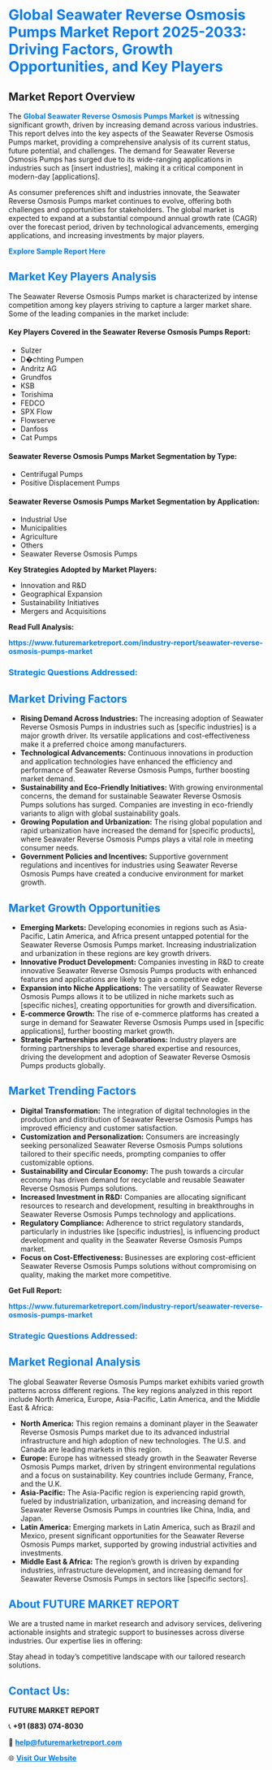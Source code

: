 <h1 style="color: #007BFF;">Global Seawater Reverse Osmosis Pumps Market Report 2025-2033: Driving Factors, Growth Opportunities, and Key Players</h1>

<section id="overview">
<h2>Market Report Overview</h2>
<p>The <a href="https://www.futuremarketreport.com/industry-report/seawater-reverse-osmosis-pumps-market" style="color: #007BFF; text-decoration: none;"><strong>Global Seawater Reverse Osmosis Pumps Market</strong></a> is witnessing significant growth, driven by increasing demand across various industries. This report delves into the key aspects of the Seawater Reverse Osmosis Pumps market, providing a comprehensive analysis of its current status, future potential, and challenges. The demand for Seawater Reverse Osmosis Pumps has surged due to its wide-ranging applications in industries such as [insert industries], making it a critical component in modern-day [applications].</p>
<p>As consumer preferences shift and industries innovate, the Seawater Reverse Osmosis Pumps market continues to evolve, offering both challenges and opportunities for stakeholders. The global market is expected to expand at a substantial compound annual growth rate (CAGR) over the forecast period, driven by technological advancements, emerging applications, and increasing investments by major players.</p>
</section>

<section id="overview">
<p><a href="https://www.futuremarketreport.com/request-sample/reportId=128667" style="color: #007BFF; text-decoration: none;"><strong>Explore Sample Report Here</strong></a></p>
</section>

<section id="key-players">
<h2 style="color: #007BFF;">Market Key Players Analysis</h2>
<p>The Seawater Reverse Osmosis Pumps market is characterized by intense competition among key players striving to capture a larger market share. Some of the leading companies in the market include:</p>
<h4>Key Players Covered in the Seawater Reverse Osmosis Pumps Report:</h4>
<ul><li>Sulzer</li><li>D�chting Pumpen</li><li>Andritz AG</li><li>Grundfos</li><li>KSB</li><li>Torishima</li><li>FEDCO</li><li>SPX Flow</li><li>Flowserve</li><li>Danfoss</li><li>Cat Pumps</li></ul>
<h4>Seawater Reverse Osmosis Pumps Market Segmentation by Type:</h4>
<ul><li>Centrifugal Pumps</li><li>Positive Displacement Pumps</li></ul>

<h4>Seawater Reverse Osmosis Pumps Market Segmentation by Application:</h4>
<ul><li>Industrial Use</li><li>Municipalities</li><li>Agriculture</li><li>Others</li><li>Seawater Reverse Osmosis Pumps</li></ul>
<p><strong>Key Strategies Adopted by Market Players:</strong></p>
<ul>
<li>Innovation and R&D</li>
<li>Geographical Expansion</li>
<li>Sustainability Initiatives</li>
<li>Mergers and Acquisitions</li>
</ul>
</section>

<section>
<p><strong>Read Full Analysis: </strong></p><a href="https://www.futuremarketreport.com/industry-report/seawater-reverse-osmosis-pumps-market" style="color: #007BFF; text-decoration: none;"><strong>https://www.futuremarketreport.com/industry-report/seawater-reverse-osmosis-pumps-market</strong></a>
<h3 style="color: #007BFF;">Strategic Questions Addressed:</h3>
</section>

<section id="driving-factors">
<h2 style="color: #007BFF;">Market Driving Factors</h2>
<ul>
<li><strong>Rising Demand Across Industries:</strong> The increasing adoption of Seawater Reverse Osmosis Pumps in industries such as [specific industries] is a major growth driver. Its versatile applications and cost-effectiveness make it a preferred choice among manufacturers.</li>
<li><strong>Technological Advancements:</strong> Continuous innovations in production and application technologies have enhanced the efficiency and performance of Seawater Reverse Osmosis Pumps, further boosting market demand.</li>
<li><strong>Sustainability and Eco-Friendly Initiatives:</strong> With growing environmental concerns, the demand for sustainable Seawater Reverse Osmosis Pumps solutions has surged. Companies are investing in eco-friendly variants to align with global sustainability goals.</li>
<li><strong>Growing Population and Urbanization:</strong> The rising global population and rapid urbanization have increased the demand for [specific products], where Seawater Reverse Osmosis Pumps plays a vital role in meeting consumer needs.</li>
<li><strong>Government Policies and Incentives:</strong> Supportive government regulations and incentives for industries using Seawater Reverse Osmosis Pumps have created a conducive environment for market growth.</li>
</ul>
</section>

<section id="growth-opportunities">
<h2 style="color: #007BFF;">Market Growth Opportunities</h2>
<ul>
<li><strong>Emerging Markets:</strong> Developing economies in regions such as Asia-Pacific, Latin America, and Africa present untapped potential for the Seawater Reverse Osmosis Pumps market. Increasing industrialization and urbanization in these regions are key growth drivers.</li>
<li><strong>Innovative Product Development:</strong> Companies investing in R&D to create innovative Seawater Reverse Osmosis Pumps products with enhanced features and applications are likely to gain a competitive edge.</li>
<li><strong>Expansion into Niche Applications:</strong> The versatility of Seawater Reverse Osmosis Pumps allows it to be utilized in niche markets such as [specific niches], creating opportunities for growth and diversification.</li>
<li><strong>E-commerce Growth:</strong> The rise of e-commerce platforms has created a surge in demand for Seawater Reverse Osmosis Pumps used in [specific applications], further boosting market growth.</li>
<li><strong>Strategic Partnerships and Collaborations:</strong> Industry players are forming partnerships to leverage shared expertise and resources, driving the development and adoption of Seawater Reverse Osmosis Pumps products globally.</li>
</ul>
</section>

<section id="trending-factors">
<h2 style="color: #007BFF;">Market Trending Factors</h2>
<ul>
<li><strong>Digital Transformation:</strong> The integration of digital technologies in the production and distribution of Seawater Reverse Osmosis Pumps has improved efficiency and customer satisfaction.</li>
<li><strong>Customization and Personalization:</strong> Consumers are increasingly seeking personalized Seawater Reverse Osmosis Pumps solutions tailored to their specific needs, prompting companies to offer customizable options.</li>
<li><strong>Sustainability and Circular Economy:</strong> The push towards a circular economy has driven demand for recyclable and reusable Seawater Reverse Osmosis Pumps solutions.</li>
<li><strong>Increased Investment in R&D:</strong> Companies are allocating significant resources to research and development, resulting in breakthroughs in Seawater Reverse Osmosis Pumps technology and applications.</li>
<li><strong>Regulatory Compliance:</strong> Adherence to strict regulatory standards, particularly in industries like [specific industries], is influencing product development and quality in the Seawater Reverse Osmosis Pumps market.</li>
<li><strong>Focus on Cost-Effectiveness:</strong> Businesses are exploring cost-efficient Seawater Reverse Osmosis Pumps solutions without compromising on quality, making the market more competitive.</li>
</ul>
</section>

<section>
<p><strong>Get Full Report: </strong></p><a href="https://www.futuremarketreport.com/industry-report/seawater-reverse-osmosis-pumps-market" style="color: #007BFF; text-decoration: none;"><strong>https://www.futuremarketreport.com/industry-report/seawater-reverse-osmosis-pumps-market</strong></a>
<h3 style="color: #007BFF;">Strategic Questions Addressed:</h3>
</section>


<section id="regional-analysis">
<h2 style="color: #007BFF;">Market Regional Analysis</h2>
<p>The global Seawater Reverse Osmosis Pumps market exhibits varied growth patterns across different regions. The key regions analyzed in this report include North America, Europe, Asia-Pacific, Latin America, and the Middle East & Africa:</p>
<ul>
<li><strong>North America:</strong> This region remains a dominant player in the Seawater Reverse Osmosis Pumps market due to its advanced industrial infrastructure and high adoption of new technologies. The U.S. and Canada are leading markets in this region.</li>
<li><strong>Europe:</strong> Europe has witnessed steady growth in the Seawater Reverse Osmosis Pumps market, driven by stringent environmental regulations and a focus on sustainability. Key countries include Germany, France, and the U.K.</li>
<li><strong>Asia-Pacific:</strong> The Asia-Pacific region is experiencing rapid growth, fueled by industrialization, urbanization, and increasing demand for Seawater Reverse Osmosis Pumps in countries like China, India, and Japan.</li>
<li><strong>Latin America:</strong> Emerging markets in Latin America, such as Brazil and Mexico, present significant opportunities for the Seawater Reverse Osmosis Pumps market, supported by growing industrial activities and investments.</li>
<li><strong>Middle East & Africa:</strong> The region’s growth is driven by expanding industries, infrastructure development, and increasing demand for Seawater Reverse Osmosis Pumps in sectors like [specific sectors].</li>
</ul>
</section>

<footer>
<h2 style="color: #007BFF;">About FUTURE MARKET REPORT</h2>
<p>We are a trusted name in market research and advisory services, delivering actionable insights and strategic support to businesses across diverse industries. Our expertise lies in offering:</p>

<p>Stay ahead in today’s competitive landscape with our tailored research solutions.</p>

<h2 style="color: #007BFF;">Contact Us:</h2>
<p><strong>FUTURE MARKET REPORT</strong></p>
<p>📞 <strong>+91 (883) 074-8030</strong></p>
<p>📧 <strong><a href="mailto:help@futuremarketreport.com" style="color: #007BFF;">help@futuremarketreport.com</a></strong></p>
<p>🌐 <strong><a href="https://www.futuremarketreport.com/" style="color: #007BFF;">Visit Our Website</a></strong></p>
</footer>